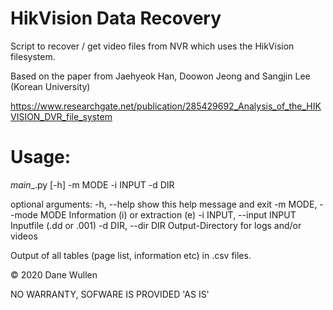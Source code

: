 # HikVision Data Recovery

Script to recover / get video files from NVR which uses the HikVision filesystem. 

Based on the paper from Jaehyeok Han, Doowon Jeong and Sangjin Lee (Korean University)

https://www.researchgate.net/publication/285429692_Analysis_of_the_HIKVISION_DVR_file_system


# Usage:

_main__.py [-h] -m MODE -i INPUT -d DIR

optional arguments:
  -h, --help            show this help message and exit
  -m MODE, --mode MODE  Information (i) or extraction (e)
  -i INPUT, --input INPUT
                        Inputfile (.dd or .001)
  -d DIR, --dir DIR     Output-Directory for logs and/or videos

Output of all tables (page list, information etc) in .csv files.

© 2020 Dane Wullen

NO WARRANTY, SOFWARE IS PROVIDED 'AS IS'
